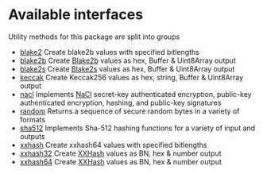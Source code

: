 # Available interfaces

Utility methods for this package are split into groups 

- [blake2](blake2.md) Create blake2b values with specified bitlengths
- [blake2b](blake2b.md) Create [Blake2b](https://blake2.net/) values as hex, Buffer & Uint8Array output
- [blake2s](blake2s.md) Create [Blake2s](https://blake2.net/) values as hex, Buffer & Uint8Array output
- [keccak](keccak.md) Create Keccak256 values as hex, string, Buffer & Uint8Array output
- [nacl](nacl.md) Implements [NaCl](http://nacl.cr.yp.to/) secret-key authenticated encryption, public-key authenticated encryption, hashing, and public-key signatures
- [random](random.md) Returns a sequence of secure random bytes in a variety of formats
- [sha512](sha512.md) Implements Sha-512 hashing functions for a variety of input and outputs
- [xxhash](xxhash.md) Create xxhash64 values with specified bitlengths
- [xxhash32](xxhash32.md) Create [XXHash](http://cyan4973.github.io/xxHash/) values as BN, hex & number output
- [xxhash64](xxhash64.md) Create [XXHash](http://cyan4973.github.io/xxHash/) values as BN, hex & number output

